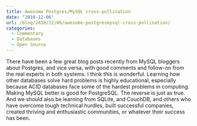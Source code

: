 ```yaml
---
title: Awesome Postgres/MySQL cross-pollination
date: "2010-12-06"
url: /blog/2010/12/06/awesome-postgresmysql-cross-pollination/
categories:
  - Commentary
  - Databases
  - Open Source
---
```

There have been a few great blog posts recently from MySQL bloggers about Postgres, and vice versa, with good comments and follow-on from the real experts in both systems. I think this is wonderful. Learning how other databases solve hard problems is highly educational, especially because ACID databases face some of the hardest problems in computing. Making MySQL better is good for PostgreSQL. The reverse is just as true. And we should also be learning from SQLite, and CouchDB, and others who have overcome tough technical hurdles, built successful companies, created thriving and enthusiastic communities, or whatever their success has been.



